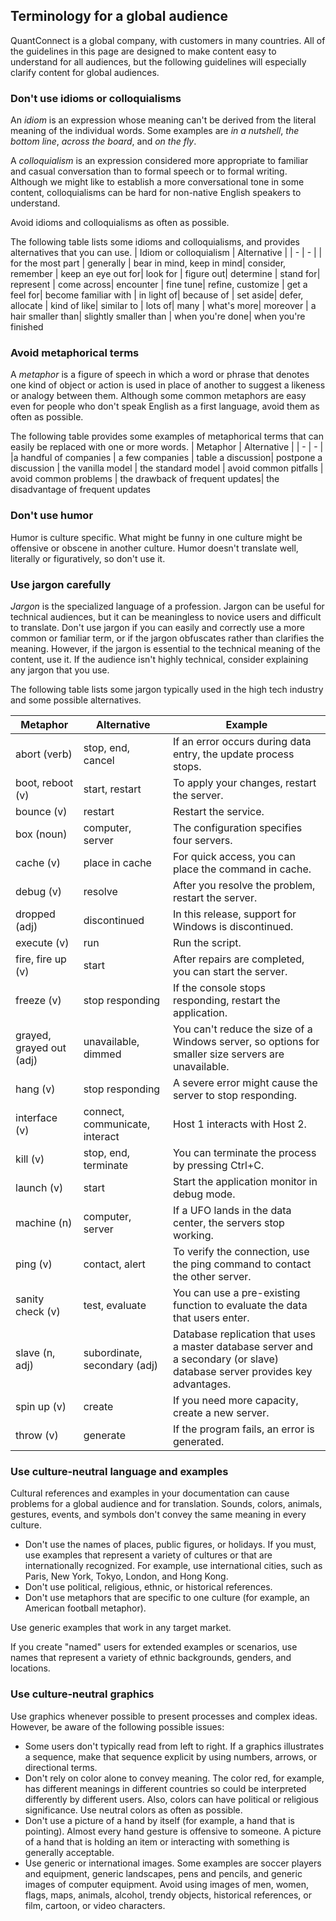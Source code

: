 ## Terminology for a global audience 
QuantConnect is a global company, with customers in many countries. All of the guidelines in this page are designed to make content easy to understand for all audiences, but the following guidelines will especially clarify content for global audiences. 

### Don't use idioms or colloquialisms 
An  _idiom_  is an expression whose meaning can't be derived from the literal meaning of the individual words. Some examples are  _in a nutshell_,  _the bottom line_,  _across the board_, and  _on the fly_.

A  _colloquialism_  is an expression considered more appropriate to familiar and casual conversation than to formal speech or to formal writing. Although we might like to establish a more conversational tone in some content, colloquialisms can be hard for non-native English speakers to understand.

Avoid idioms and colloquialisms as often as possible.

The following table lists some idioms and colloquialisms, and provides alternatives that you can use.
| Idiom or colloquialism | Alternative |
| - | - | 
| for the most part | generally
| bear in mind, keep in mind| consider, remember
| keep an eye out for| look for
| figure out| determine
| stand for| represent
| come across| encounter
| fine tune| refine, customize
| get a feel for| become familiar with
| in light of| because of
| set aside| defer, allocate
| kind of like| similar to
| lots of| many
| what's more| moreover
| a hair smaller than| slightly smaller than
| when you're done| when you're finished

### Avoid metaphorical terms
A  _metaphor_  is a figure of speech in which a word or phrase that denotes one kind of object or action is used in place of another to suggest a likeness or analogy between them. Although some common metaphors are easy even for people who don't speak English as a first language, avoid them as often as possible.

The following table provides some examples of metaphorical terms that can easily be replaced with one or more words.
| Metaphor | Alternative |
| - | - | 
|a handful of companies | a few companies
| table a discussion| postpone a discussion
| the vanilla model | the standard model
| avoid common pitfalls | avoid common problems
| the drawback of frequent updates| the disadvantage of frequent updates

### Don't use humor 
Humor is culture specific. What might be funny in one culture might be offensive or obscene in another culture. Humor doesn't translate well, literally or figuratively, so don't use it.

### Use jargon carefully 
_Jargon_  is the specialized language of a profession. Jargon can be useful for technical audiences, but it can be meaningless to novice users and difficult to translate. Don't use jargon if you can easily and correctly use a more common or familiar term, or if the jargon obfuscates rather than clarifies the meaning. However, if the jargon is essential to the technical meaning of the content, use it. If the audience isn't highly technical, consider explaining any jargon that you use.

The following table lists some jargon typically used in the high tech industry and some possible alternatives.

| Metaphor | Alternative | Example |
| - | - | - |
|abort (verb) | stop, end, cancel | If an error occurs during data entry, the update process stops.
| boot, reboot (v) | start, restart | To apply your changes, restart the server.
| bounce (v) | restart | Restart the service.
| box (noun) | computer, server | The configuration specifies four servers.
| cache (v) | place in cache | For quick access, you can place the command in cache.
| debug (v) | resolve | After you resolve the problem, restart the server.
| dropped (adj) | discontinued | In this release, support for Windows is discontinued.
| execute (v) | run | Run the script.
| fire, fire up (v) | start | After repairs are completed, you can start the server.
| freeze (v) | stop responding | If the console stops responding, restart the application.
| grayed, grayed out (adj) | unavailable, dimmed | You can't reduce the size of a Windows server, so options for smaller size servers are unavailable.
| hang (v) | stop responding | A severe error might cause the server to stop responding.
| interface (v) | connect, communicate, interact | Host 1 interacts with Host 2.
| kill (v) | stop, end, terminate | You can terminate the process by pressing Ctrl+C.
| launch (v) | start | Start the application monitor in debug mode.
| machine (n) | computer, server | If a UFO lands in the data center, the servers stop working.
| ping (v) | contact, alert | To verify the connection, use the ping command to contact the other server.
| sanity check (v) | test, evaluate | You can use a pre-existing function to evaluate the data that users enter.
| slave (n, adj) | subordinate, secondary (adj) | Database replication that uses a master database server and a secondary (or slave) database server provides key advantages.
| spin up (v) | create | If you need more capacity, create a new server.
| throw (v) | generate | If the program fails, an error is generated.

### Use culture-neutral language and examples 

Cultural references and examples in your documentation can cause problems for a global audience and for translation. Sounds, colors, animals, gestures, events, and symbols don't convey the same meaning in every culture.

-   Don't use the names of places, public figures, or holidays. If you must, use examples that represent a variety of cultures or that are internationally recognized. For example, use international cities, such as Paris, New York, Tokyo, London, and Hong Kong.
-   Don't use political, religious, ethnic, or historical references.
-   Don't use metaphors that are specific to one culture (for example, an American football metaphor).

Use generic examples that work in any target market.

If you create "named" users for extended examples or scenarios, use names that represent a variety of ethnic backgrounds, genders, and locations.

### Use culture-neutral graphics 

Use graphics whenever possible to present processes and complex ideas. However, be aware of the following possible issues:

-   Some users don't typically read from left to right. If a graphics illustrates a sequence, make that sequence explicit by using numbers, arrows, or directional terms.
-   Don't rely on color alone to convey meaning. The color red, for example, has different meanings in different countries so could be interpreted differently by different users. Also, colors can have political or religious significance. Use neutral colors as often as possible.
-   Don't use a picture of a hand by itself (for example, a hand that is pointing). Almost every hand gesture is offensive to someone. A picture of a hand that is holding an item or interacting with something is generally acceptable.
-   Use generic or international images. Some examples are soccer players and equipment, generic landscapes, pens and pencils, and generic images of computer equipment. Avoid using images of men, women, flags, maps, animals, alcohol, trendy objects, historical references, or film, cartoon, or video characters.
